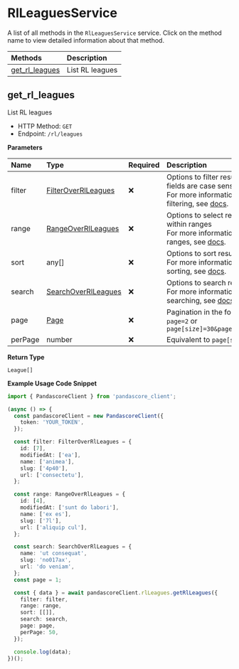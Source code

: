 # RlLeaguesService

A list of all methods in the `RlLeaguesService` service. Click on the method name to view detailed information about that method.

| Methods                           | Description     |
| :-------------------------------- | :-------------- |
| [get_rl_leagues](#get_rl_leagues) | List RL leagues |

## get_rl_leagues

List RL leagues

- HTTP Method: `GET`
- Endpoint: `/rl/leagues`

**Parameters**

| Name    | Type                                                    | Required | Description                                                                                                                                         |
| :------ | :------------------------------------------------------ | :------- | :-------------------------------------------------------------------------------------------------------------------------------------------------- |
| filter  | [FilterOverRlLeagues](../models/FilterOverRlLeagues.md) | ❌       | Options to filter results. String fields are case sensitive <br/>For more information on filtering, see [docs](/docs/filtering-and-sorting#filter). |
| range   | [RangeOverRlLeagues](../models/RangeOverRlLeagues.md)   | ❌       | Options to select results within ranges <br/>For more information on ranges, see [docs](/docs/filtering-and-sorting#range).                         |
| sort    | any[]                                                   | ❌       | Options to sort results <br/>For more information on sorting, see [docs](/docs/filtering-and-sorting#sort).                                         |
| search  | [SearchOverRlLeagues](../models/SearchOverRlLeagues.md) | ❌       | Options to search results <br/>For more information on searching, see [docs](/docs/filtering-and-sorting#search).                                   |
| page    | [Page](../models/Page.md)                               | ❌       | Pagination in the form of `page=2` or `page[size]=30&page[number]=2`                                                                                |
| perPage | number                                                  | ❌       | Equivalent to `page[size]`                                                                                                                          |

**Return Type**

`League[]`

**Example Usage Code Snippet**

```typescript
import { PandascoreClient } from 'pandascore_client';

(async () => {
  const pandascoreClient = new PandascoreClient({
    token: 'YOUR_TOKEN',
  });

  const filter: FilterOverRlLeagues = {
    id: [7],
    modifiedAt: ['ea'],
    name: ['animea'],
    slug: ['4p40'],
    url: ['consectetu'],
  };

  const range: RangeOverRlLeagues = {
    id: [4],
    modifiedAt: ['sunt do labori'],
    name: ['ex es'],
    slug: ['7l'],
    url: ['aliquip cul'],
  };

  const search: SearchOverRlLeagues = {
    name: 'ut consequat',
    slug: 'no017ax',
    url: 'do veniam',
  };
  const page = 1;

  const { data } = await pandascoreClient.rlLeagues.getRlLeagues({
    filter: filter,
    range: range,
    sort: [[]],
    search: search,
    page: page,
    perPage: 50,
  });

  console.log(data);
})();
```

<!-- This file was generated by liblab | https://liblab.com/ -->
